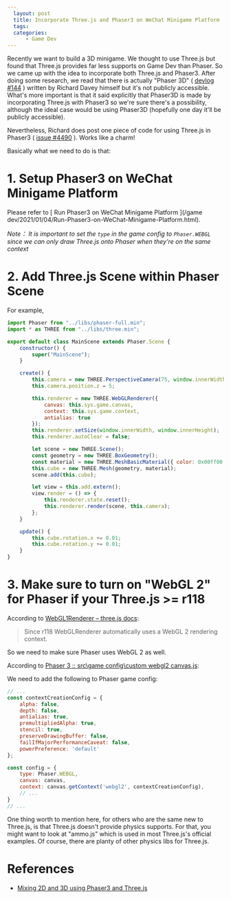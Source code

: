 ```yaml
---
  layout: post
  title: Incorporate Three.js and Phaser3 on WeChat Minigame Platform
  tags:
  categories:
      - Game Dev
---
```


Recently we want to build a 3D minigame. We thought to use Three.js but found that Three.js provides far less supports on Game Dev than Phaser. So we came up with the idea to incorporate both Three.js and Phaser3. After doing some research, we read that there is actually "Phaser 3D" ( [devlog #144](https://phaser.io/phaser3/devlog/144) ) written by Richard Davey himself but it's not publicly accessible. What's more important is that it said explicitly that Phaser3D is made by incorporating Three.js with Phaser3 so we're sure there's a possibility, although the ideal case would be using Phaser3D (hopefully one day it'll be publicly accessible).

Nevertheless, Richard does post one piece of code for using Three.js in Phaser3 ( [issue #4490](https://github.com/photonstorm/phaser/issues/4490) ). Works like a charm!

Basically what we need to do is that:

# **1. Setup Phaser3 on WeChat Minigame Platform**

Please refer to [ Run Phaser3 on WeChat Minigame Platform ](/game dev/2021/01/04/Run-Phaser3-on-WeChat-Minigame-Platform.html).

*Note： It is important to set the `type` in the game config to `Phaser.WEBGL` since we can only draw Three.js onto Phaser when they're on the same context*

# **2. Add Three.js Scene within Phaser Scene**

For example,

```javascript
import Phaser from "../libs/phaser-full.min";
import * as THREE from "../libs/three.min";

export default class MainScene extends Phaser.Scene {
    constructor() {
        super("MainScene");
    }

    create() {
        this.camera = new THREE.PerspectiveCamera(75, window.innerWidth / window.innerHeight, 0.1, 1000);
        this.camera.position.z = 5;

        this.renderer = new THREE.WebGLRenderer({
            canvas: this.sys.game.canvas,
            context: this.sys.game.context,
            antialias: true
        });
        this.renderer.setSize(window.innerWidth, window.innerHeight);
        this.renderer.autoClear = false;

        let scene = new THREE.Scene();
        const geometry = new THREE.BoxGeometry();
        const material = new THREE.MeshBasicMaterial({ color: 0x00ff00 });
        this.cube = new THREE.Mesh(geometry, material);
        scene.add(this.cube);

        let view = this.add.extern();
        view.render = () => {
            this.renderer.state.reset();
            this.renderer.render(scene, this.camera);
        };
    }

    update() {
        this.cube.rotation.x += 0.01;
        this.cube.rotation.y += 0.01;
    }
}
```

# **3. Make sure to turn on "WebGL 2" for Phaser if your Three.js >= r118**

According to [WebGL1Renderer – three.js docs](https://threejs.org/docs/#api/en/renderers/WebGL1Renderer):
> Since r118 WebGLRenderer automatically uses a WebGL 2 rendering context.

So we need to make sure Phaser uses WebGL 2 as well.

According to [Phaser 3 :: src\game config\custom webgl2 canvas.js](http://labs.phaser.io/view.html?src=src\game%20config\custom%20webgl2%20canvas.js&v=3.55.2):

We need to add the following to Phaser game config:
```javascript
// ...
const contextCreationConfig = {
    alpha: false,
    depth: false,
    antialias: true,
    premultipliedAlpha: true,
    stencil: true,
    preserveDrawingBuffer: false,
    failIfMajorPerformanceCaveat: false,
    powerPreference: 'default'
};

const config = {
    type: Phaser.WEBGL,
    canvas: canvas,
    context: canvas.getContext('webgl2', contextCreationConfig),
    // ...
}
// ...
```


One thing worth to mention here, for others who are the same new to Three.js, is that Three.js doesn't provide physics supports. For that, you might want to look at "ammo.js" which is used in most Three.js's official examples. Of course, there are planty of other physics libs for Three.js.


# **References**
- [Mixing 2D and 3D using Phaser3 and Three.js](https://github.com/photonstorm/phaser/issues/4490)
